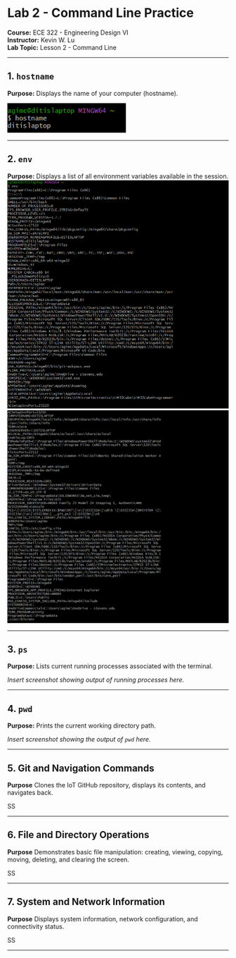 # Lab 2 - Command Line Practice
**Course:** ECE 322 - Engineering Design VI  
**Instructor:** Kevin W. Lu  
**Lab Topic:** Lesson 2 - Command Line  

---

## 1. `hostname`
**Purpose:** Displays the name of your computer (hostname).

![hostname screenshot](https://github.com/acana68/Engineering-Design-VI/blob/main/Lab2/lab2hostname.png?raw=true)

---

## 2. `env`
**Purpose:** Displays a list of all environment variables available in the session.
![env screenshot](https://github.com/acana68/Engineering-Design-VI/blob/main/Lab2/lab2env1.png)
![env2 screenshot](https://github.com/acana68/Engineering-Design-VI/blob/main/Lab2/lab2env2.png)


---

## 3. `ps`
**Purpose:** Lists current running processes associated with the terminal.

*Insert screenshot showing output of running processes here.*

---

## 4. `pwd`
**Purpose:** Prints the current working directory path.

*Insert screenshot showing the output of `pwd` here.*

---

## 5. Git and Navigation Commands
**Purpose** Clones the IoT GitHub repository, displays its contents, and navigates back.

SS

---

## 6. File and Directory Operations
**Purpose** Demonstrates basic file manipulation: creating, viewing, copying, moving, deleting, and clearing the screen.

SS

---

## 7. System and Network Information
**Purpose** Displays system information, network configuration, and connectivity status.

SS

---




